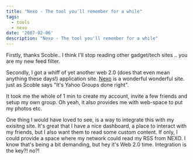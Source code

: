 ```yaml
---
title: "Nexo - The tool you'll remember for a while"
tags:
  - tools
  - nexo
date: '2007-02-06'
description: "Nexo - The tool you'll remember for a while"
---
```


Firstly, thanks Scoble.. I think I'll stop reading other gadget/tech sites .. you are my new feed filter.

Secondly, I got a whiff of yet another web 2.0 (does that even mean anything these days!) application site. [Nexo][0] is a wonderful wonderful site. just as Scoble says "It's Yahoo Groups done right". 

It took me the whole of 1 min to create my account, invite a few friends and setup my own group. Oh yeah, it also provides me with web-space to put my photos etc.

One thing I would have loved to see, is a way to integrate this with my exisitng site. It's great that I have a nice dashboard, a place to interact with my friends, but I also want them to read some custom content. If only, I could provide a space where my network could read my RSS from NEXO. I know that's being a bit demanding, but hey it's Web 2.0 time. Integration is the key?! no?!

[0]: http://www.nexo.com/
